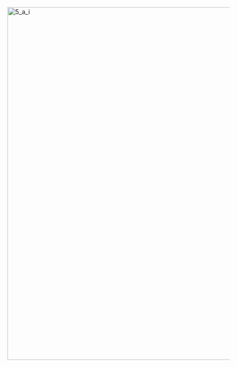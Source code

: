 <a href="https://github.com/AlmeidaAlin3/MachineLearning/blob/master/ProblemSet1/Exercise5/img/5a_i.png"><img src="https://github.com/AlmeidaAlin3/MachineLearning/blob/master/ProblemSet1/Exercise5/img/5a_i.png" title="5_a_i" alt="5_a_i" width="800"></a>
